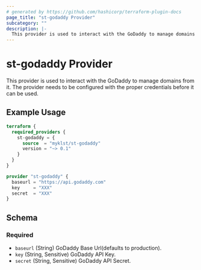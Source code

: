 ```yaml
---
# generated by https://github.com/hashicorp/terraform-plugin-docs
page_title: "st-godaddy Provider"
subcategory: ""
description: |-
  This provider is used to interact with the GoDaddy to manage domains from it. The provider needs to be configured with the proper credentials before it can be used.
---
```


# st-godaddy Provider

This provider is used to interact with the GoDaddy to manage domains from it. The provider needs to be configured with the proper credentials before it can be used.

## Example Usage

```terraform
terraform {
  required_providers {
    st-godaddy = {
      source  = "myklst/st-godaddy"
      version = "~> 0.1"
    }
  }
}

provider "st-godaddy" {
  baseurl = "https://api.godaddy.com"
  key     = "XXX"
  secret  = "XXX"
}
```

<!-- schema generated by tfplugindocs -->
## Schema

### Required

- `baseurl` (String) GoDaddy Base Url(defaults to production).
- `key` (String, Sensitive) GoDaddy API Key.
- `secret` (String, Sensitive) GoDaddy API Secret.
